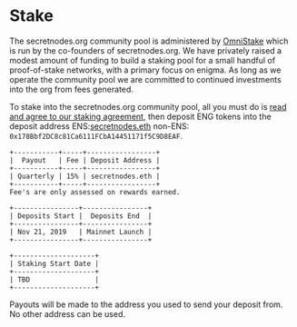 # Stake

The secretnodes.org community pool is administered by [OmniStake](https://t.me/omnistake) which is run by the co-founders of secretnodes.org. We have privately raised a modest amount of funding to build a staking pool for a small handful of proof-of-stake networks, with a primary focus on enigma. As long as we operate the community pool we are committed to continued investments into the org from fees generated.

To stake into the secretnodes.org community pool, all you must do is [read and agree to our staking agreement](https://staking-terms.secretnodes.org/), then deposit ENG tokens into the deposit address ENS:[secretnodes.eth](https://etherscan.io/address/secretnodes.eth) non-ENS: `0x178Bbf2DC8c81Ca6111FCbA14451171f5C9D8EAF`.

```details
+-----------+-----+-----------------+
|  Payout   | Fee | Deposit Address |
+-----------+-----+-----------------+
| Quarterly | 15% | secretnodes.eth |
+-----------+-----+-----------------+
Fee's are only assessed on rewards earned.

+----------------+----------------+
| Deposits Start |  Deposits End  |
+----------------+----------------+
| Nov 21, 2019   | Mainnet Launch |
+----------------+----------------+

+--------------------+
| Staking Start Date |
+--------------------+
| TBD                |
+--------------------+
```

Payouts will be made to the address you used to
send your deposit from. No other address can be used.
